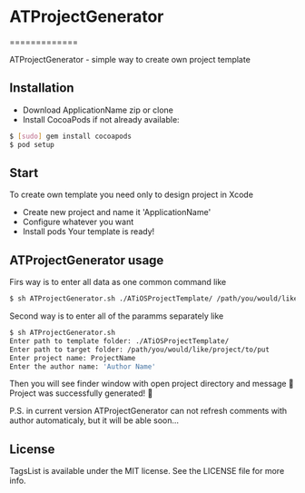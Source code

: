 # ATProjectGenerator
=============

ATProjectGenerator - simple way to create own project template

## Installation

- Download ApplicationName zip or clone
- Install CocoaPods if not already available:

``` bash
$ [sudo] gem install cocoapods
$ pod setup
```
## Start

To create own template you need only to design project in Xcode
- Create new project and name it 'ApplicationName'
- Configure whatever you want
- Install pods
Your template is ready!

## ATProjectGenerator usage

Firs way is to enter all data as one common command like
``` bash
$ sh ATProjectGenerator.sh ./ATiOSProjectTemplate/ /path/you/would/like/project/to/put ProjectName 'Author Name'
```
Second way is to enter all of the paramms separately like
``` bash
$ sh ATProjectGenerator.sh 
Enter path to template folder: ./ATiOSProjectTemplate/ 
Enter path to target folder: /path/you/would/like/project/to/put 
Enter project name: ProjectName 
Enter the author name: 'Author Name'
```
Then you will see finder window with open project directory and message
	🎉	Project was successfully generated!	🎉

P.S. in current version ATProjectGenerator can not refresh comments with author automaticaly, but it will be able soon...

## License

TagsList is available under the MIT license. See the LICENSE file for more info.
